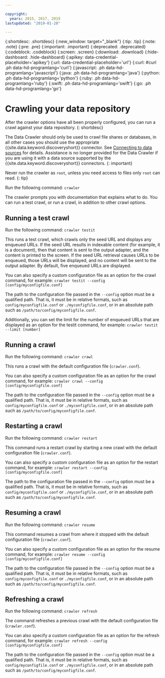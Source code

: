 ```yaml
---

copyright:
  years: 2015, 2017, 2019
lastupdated: "2019-01-28"

---
```


{:shortdesc: .shortdesc}
{:new_window: target="_blank"}
{:tip: .tip}
{:note: .note}
{:pre: .pre}
{:important: .important}
{:deprecated: .deprecated}
{:codeblock: .codeblock}
{:screen: .screen}
{:download: .download}
{:hide-dashboard: .hide-dashboard}
{:apikey: data-credential-placeholder='apikey'} 
{:url: data-credential-placeholder='url'}
{:curl: #curl .ph data-hd-programlang='curl'}
{:javascript: .ph data-hd-programlang='javascript'}
{:java: .ph data-hd-programlang='java'}
{:python: .ph data-hd-programlang='python'}
{:ruby: .ph data-hd-programlang='ruby'}
{:swift: .ph data-hd-programlang='swift'}
{:go: .ph data-hd-programlang='go'}

# Crawling your data repository

After the crawler options have all been properly configured, you can run a crawl against your data repository.
{: shortdesc}

The Data Crawler should only be used to crawl file shares or databases, in all other cases you should use the appropriate {{site.data.keyword.discoveryshort}} connector. See [Connecting to data sources](/docs/services/discovery/connect.html) for details. Assistance is no longer provided for the Data Crawler if you are using it with a data source supported by the {{site.data.keyword.discoveryshort}} connectors.
{: important}

Never run the crawler as `root`, unless you need access to files only `root` can read.
{: tip}

Run the following command: `crawler`

The crawler prompts you with documentation that explains what to do. You can run a test crawl, or run a crawl, in addition to other crawl options.

## Running a test crawl

Run the following command: `crawler testit`

This runs a test crawl, which crawls only the seed URL and displays any enqueued URLs. If the seed URL results in indexable content (for example, it is a document), then that content is sent to the output adapter, and the content is printed to the screen. If the seed URL retrieval causes URLs to be enqueued, those URLs will be displayed, and no content will be sent to the output adapter. By default, five enqueued URLs are displayed.

You can also specify a custom configuration file as an option for the crawl command, for example: `crawler testit --config [config/myconfigfile.conf]`

The path to the configuration file passed in the `--config` option must be a qualified path. That is, it must be in relative formats, such as `config/myconfigfile.conf` or `./myconfigfile.conf`, or in an absolute path such as `/path/to/config/myconfigfile.conf`.

Additionally, you can set the limit for the number of enqueued URLs that are displayed as an option for the testit command, for example: `crawler testit --limit [number]`

## Running a crawl

Run the following command: `crawler crawl`

This runs a crawl with the default configuration file (`crawler.conf`).

You can also specify a custom configuration file as an option for the crawl command, for example: `crawler crawl --config [config/myconfigfile.conf]`

The path to the configuration file passed in the `--config` option must be a qualified path. That is, it must be in relative formats, such as `config/myconfigfile.conf` or `./myconfigfile.conf`, or in an absolute path such as `/path/to/config/myconfigfile.conf`.

## Restarting a crawl

Run the following command: `crawler restart`

This command runs a restart crawl by starting a new crawl with the default configuration file (`crawler.conf`).

You can also specify a custom configuration file as an option for the restart command, for example: `crawler restart --config [config/myconfigfile.conf]`

The path to the configuration file passed in the `--config` option must be a qualified path. That is, it must be in relative formats, such as `config/myconfigfile.conf` or `./myconfigfile.conf`, or in an absolute path such as `/path/to/config/myconfigfile.conf`.

## Resuming a crawl

Run the following command: `crawler resume`

This command resumes a crawl from where it stopped with the default configuration file (`crawler.conf`).

You can also specify a custom configuration file as an option for the resume command, for example: `crawler resume --config [config/myconfigfile.conf]`

The path to the configuration file passed in the `--config` option must be a qualified path. That is, it must be in relative formats, such as `config/myconfigfile.conf` or `./myconfigfile.conf`, or in an absolute path such as `/path/to/config/myconfigfile.conf`.

## Refreshing a crawl

Run the following command: `crawler refresh`

The command refreshes a previous crawl with the default configuration file (`crawler.conf`).

You can also specify a custom configuration file as an option for the refresh command, for example: `crawler refresh --config [config/myconfigfile.conf]`

The path to the configuration file passed in the `--config` option must be a qualified path. That is, it must be in relative formats, such as `config/myconfigfile.conf` or `./myconfigfile.conf`, or in an absolute path such as `/path/to/config/myconfigfile.conf`.
